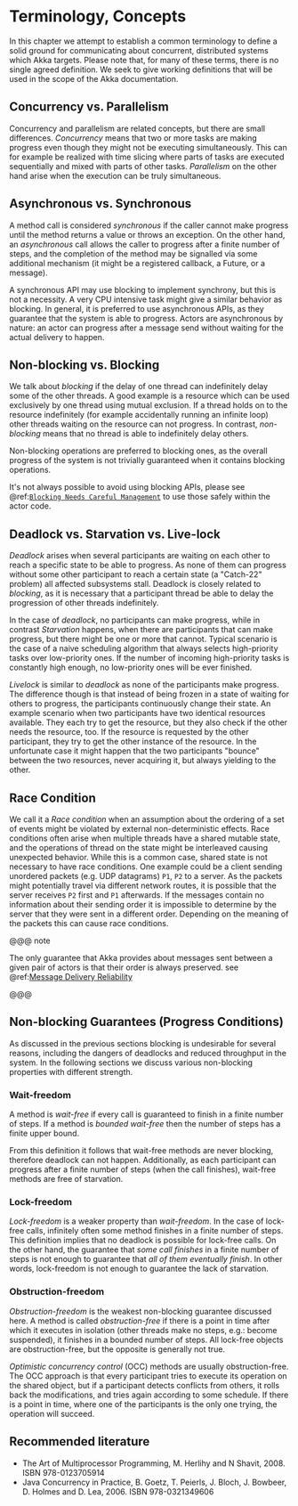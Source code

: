 # Terminology, Concepts

In this chapter we attempt to establish a common terminology to define a solid ground for communicating about concurrent,
distributed systems which Akka targets. Please note that, for many of these terms, there is no single agreed definition.
We seek to give working definitions that will be used in the scope of the Akka documentation.

## Concurrency vs. Parallelism

Concurrency and parallelism are related concepts, but there are small differences. *Concurrency* means that two or more
tasks are making progress even though they might not be executing simultaneously. This can for example be realized with
time slicing where parts of tasks are executed sequentially and mixed with
parts of other tasks. *Parallelism* on the other hand arise when the execution can be truly simultaneous.

## Asynchronous vs. Synchronous

A method call is considered *synchronous* if the caller cannot make progress until the method returns a value or throws
an exception. On the other hand, an *asynchronous* call allows the caller to progress after a finite number of steps, and
the completion of the method may be signalled via some additional mechanism (it might be a registered callback, a Future,
or a message).

A synchronous API may use blocking to implement synchrony, but this is not a necessity. A very CPU intensive task
might give a similar behavior as blocking. In general, it is preferred to use asynchronous APIs, as they guarantee that
the system is able to progress. Actors are asynchronous by nature: an actor can progress after a message send without
waiting for the actual delivery to happen.

## Non-blocking vs. Blocking

We talk about *blocking* if the delay of one thread can indefinitely delay some of the other threads. A good example
is a resource which can be used exclusively by one thread using mutual exclusion. If a thread holds on to the resource
indefinitely (for example accidentally running an infinite loop) other threads waiting on the resource can not progress.
In contrast, *non-blocking* means that no thread is able to indefinitely delay others.

Non-blocking operations are preferred to blocking ones, as the overall progress of the system is not trivially guaranteed
when it contains blocking operations.

It's not always possible to avoid using blocking APIs, please see
@ref:[`Blocking Needs Careful Management`](../typed/dispatchers.md#blocking-management) to use those safely within the
actor code.

## Deadlock vs. Starvation vs. Live-lock

*Deadlock* arises when several participants are waiting on each other to reach a specific state to be able to progress.
As none of them can progress without some other participant to reach a certain state (a "Catch-22" problem) all affected
subsystems stall. Deadlock is closely related to *blocking*, as it is necessary that a participant thread be able to
delay the progression of other threads indefinitely.

In the case of *deadlock*, no participants can make progress, while in contrast *Starvation* happens, when there are
participants that can make progress, but there might be one or more that cannot. Typical scenario is the case of a naive
scheduling algorithm that always selects high-priority tasks over low-priority ones. If the number of incoming
high-priority tasks is constantly high enough, no low-priority ones will be ever finished.

*Livelock* is similar to *deadlock* as none of the participants make progress. The difference though is that instead of
being frozen in a state of waiting for others to progress, the participants continuously change their state. An example
scenario when two participants have two identical resources available. They each try to get the resource, but they also
check if the other needs the resource, too. If the resource is requested by the other participant, they try to get
the other instance of the resource. In the unfortunate case it might happen that the two participants "bounce" between
the two resources, never acquiring it, but always yielding to the other.

## Race Condition

We call it a *Race condition* when an assumption about the ordering of a set of events might be violated by external
non-deterministic effects. Race conditions often arise when multiple threads have a shared mutable state, and the
operations of thread on the state might be interleaved causing unexpected behavior. While this is a common case, shared
state is not necessary to have race conditions. One example could be a client sending unordered packets (e.g. UDP
datagrams) `P1`, `P2` to a server. As the packets might potentially travel via different network routes, it is possible that
the server receives `P2` first and `P1` afterwards. If the messages contain no information about their sending order it is
impossible to determine by the server that they were sent in a different order. Depending on the meaning of the packets
this can cause race conditions.

@@@ note

The only guarantee that Akka provides about messages sent between a given pair of actors is that their order is
always preserved. see @ref:[Message Delivery Reliability](message-delivery-reliability.md)

@@@

## Non-blocking Guarantees (Progress Conditions)

As discussed in the previous sections blocking is undesirable for several reasons, including the dangers of deadlocks
and reduced throughput in the system. In the following sections we discuss various non-blocking properties with
different strength.

### Wait-freedom

A method is *wait-free* if every call is guaranteed to finish in a finite number of steps. If a method is
*bounded wait-free* then the number of steps has a finite upper bound.

From this definition it follows that wait-free methods are never blocking, therefore deadlock can not happen.
Additionally, as each participant can progress after a finite number of steps (when the call finishes), wait-free
methods are free of starvation.

### Lock-freedom

*Lock-freedom* is a weaker property than *wait-freedom*. In the case of lock-free calls, infinitely often some method
finishes in a finite number of steps. This definition implies that no deadlock is possible for lock-free calls. On the
other hand, the guarantee that *some call finishes* in a finite number of steps is not enough to guarantee that
*all of them eventually finish*. In other words, lock-freedom is not enough to guarantee the lack of starvation.

### Obstruction-freedom

*Obstruction-freedom* is the weakest non-blocking guarantee discussed here. A method is called *obstruction-free* if
there is a point in time after which it executes in isolation (other threads make no steps, e.g.: become suspended), it
finishes in a bounded number of steps. All lock-free objects are obstruction-free, but the opposite is generally not
true.

*Optimistic concurrency control* (OCC) methods are usually obstruction-free. The OCC approach is that every participant
tries to execute its operation on the shared object, but if a participant detects conflicts from others, it rolls back
the modifications, and tries again according to some schedule. If there is a point in time, where one of the participants
is the only one trying, the operation will succeed.

## Recommended literature

 * The Art of Multiprocessor Programming, M. Herlihy and N Shavit, 2008. ISBN 978-0123705914
 * Java Concurrency in Practice, B. Goetz, T. Peierls, J. Bloch, J. Bowbeer, D. Holmes and D. Lea, 2006. ISBN 978-0321349606
